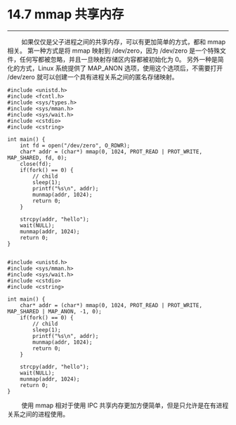 # 14.7 mmap 共享内存
***

&emsp;&emsp;
如果仅仅是父子进程之间的共享内存，可以有更加简单的方式，都和 mmap 相关。
第一种方式是将 mmap 映射到 /dev/zero，因为 /dev/zero 是一个特殊文件，任何写都被忽略，并且一旦映射存储区内容都被初始化为 0。
另外一种是简化的方式，Linux 系统提供了 MAP\_ANON 选项，使用这个选项后，不需要打开 /dev/zero 就可以创建一个具有进程关系之间的匿名存储映射。

    #include <unistd.h>
    #include <fcntl.h>
    #include <sys/types.h>
    #include <sys/mman.h>
    #include <sys/wait.h>
    #include <cstdio>
    #include <cstring>
    
    int main() {
        int fd = open("/dev/zero", O_RDWR);
        char* addr = (char*) mmap(0, 1024, PROT_READ | PROT_WRITE, MAP_SHARED, fd, 0);
        close(fd);
        if(fork() == 0) {
            // child
            sleep(1);
            printf("%s\n", addr);
            munmap(addr, 1024);
            return 0;
        }
        
        strcpy(addr, "hello");
        wait(NULL);
        munmap(addr, 1024);
        return 0;
    }
    
    
    #include <unistd.h>
    #include <sys/mman.h>
    #include <sys/wait.h>
    #include <cstdio>
    #include <cstring>
    
    int main() {
        char* addr = (char*) mmap(0, 1024, PROT_READ | PROT_WRITE, MAP_SHARED | MAP_ANON, -1, 0);
        if(fork() == 0) {
            // child
            sleep(1);
            printf("%s\n", addr);
            munmap(addr, 1024);
            return 0;
        }
        
        strcpy(addr, "hello");
        wait(NULL);
        munmap(addr, 1024);
        return 0;
    }

&emsp;&emsp;
使用 mmap 相对于使用 IPC 共享内存更加方便简单，但是只允许是在有进程关系之间的进程使用。